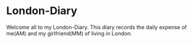 # London-Diary
Welcome all to my London-Diary.
This diary records the daily expense of me(AM) and my girlfriend(MM) of living in London.

